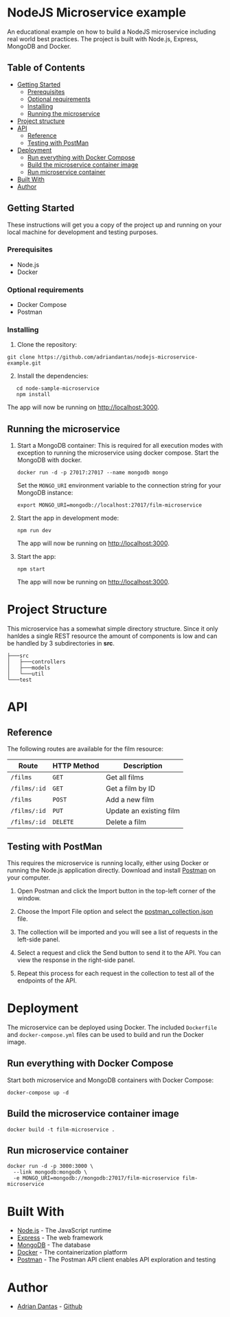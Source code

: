 # NodeJS Microservice example

An educational example on how to build a NodeJS microservice including real world best practices.
The project is built with Node.js, Express, MongoDB and Docker.

## Table of Contents

- [Getting Started](#getting-started)
  - [Prerequisites](#prerequisites)
  - [Optional requirements](#optional-requirements)
  - [Installing](#installing)
  - [Running the microservice](#running-the-microservice)
- [Project structure](#project-structure)
- [API](#api)
   - [Reference](#reference)
   - [Testing with PostMan](#testing-with-PostMan)
- [Deployment](#deployment)
  - [Run everything  with Docker Compose](#run-everything--with-docker-compose)
  - [Build the microservice container image](#build-the-microservice-container-image)
  - [Run microservice container](#run-microservice-container)
- [Built With](#built-with)
- [Author](#author)

## Getting Started

These instructions will get you a copy of the project up and running on your local machine for development and testing purposes.

### Prerequisites

- Node.js
- Docker

### Optional requirements

- Docker Compose
- Postman

### Installing

1. Clone the repository:

```shell
git clone https://github.com/adriandantas/nodejs-microservice-example.git
```

2. Install the dependencies:

```shell
   cd node-sample-microservice
   npm install
```

The app will now be running on [http://localhost:3000](http://localhost:3000).

## Running the microservice

1. Start a MongoDB container:
   This is required for all execution modes with exception to running the microservice using docker compose.
   Start the MongoDB with docker.

   ```shell
   docker run -d -p 27017:27017 --name mongodb mongo
   ```

   Set the `MONGO_URI` environment variable to the connection string for your MongoDB instance:

   ```shell
   export MONGO_URI=mongodb://localhost:27017/film-microservice
   ```

2. Start the app in development mode:

   ```shell
   npm run dev
   ```

   The app will now be running on [http://localhost:3000](http://localhost:3000).

3. Start the app:

   ```shell
   npm start
   ```

   The app will now be running on [http://localhost:3000](http://localhost:3000).

# Project Structure
This microservice has a somewhat simple directory structure. Since it only hanldes a single REST resource the amount of
components is low and can be handled by 3 subdirectories in **src**.
```
├───src
│   ├───controllers
│   ├───models
│   └───util
└───test
```

# API

## Reference

The following routes are available for the film resource:

| Route        | HTTP Method | Description             |
| ------------ | ----------- | ----------------------- |
| `/films`     | `GET`       | Get all films           |
| `/films/:id` | `GET`       | Get a film by ID        |
| `/films`     | `POST`      | Add a new film          |
| `/films/:id` | `PUT`       | Update an existing film |
| `/films/:id` | `DELETE`    | Delete a film           |

## Testing with PostMan

This requires the microservice is running locally, either using Docker or running the Node.js application directly.
Download and install [Postman](https://www.postman.com/downloads/) on your computer.

1. Open Postman and click the Import button in the top-left corner of the window.

2. Choose the Import File option and select the [postman_collection.json](./test/postman_collection.json) file.

3. The collection will be imported and you will see a list of requests in the left-side panel.

4. Select a request and click the Send button to send it to the API. You can view the response in the right-side panel.

5. Repeat this process for each request in the collection to test all of the endpoints of the API.

# Deployment

The microservice can be deployed using Docker. The included `Dockerfile` and `docker-compose.yml` files can be used to build and run the Docker image.

## Run everything  with Docker Compose
Start both microservice and MongoDB containers with Docker Compose:
```shell
docker-compose up -d
```

## Build the microservice container image

```shell
docker build -t film-microservice .
```

## Run microservice container

```shell
docker run -d -p 3000:3000 \
  --link mongodb:mongodb \
  -e MONGO_URI=mongodb://mongodb:27017/film-microservice film-microservice
```


# Built With

- [Node.js](https://nodejs.org) - The JavaScript runtime
- [Express](https://expressjs.com) - The web framework
- [MongoDB](https://www.mongodb.com) - The database
- [Docker](https://www.docker.com) - The containerization platform
- [Postman](https://www.postman.com) - The Postman API client enables API exploration and testing

# Author

- [Adrian Dantas](https://github.com/adriandantas) - [Github](https://github.com/adriandantas)
